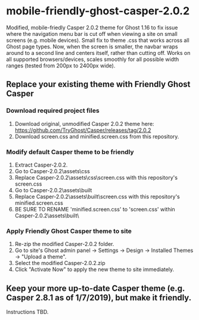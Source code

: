 # mobile-friendly-ghost-casper-2.0.2
Modified, mobile-friedly Casper 2.0.2 theme for Ghost 1.16 to fix issue where the navigation menu bar is cut off when viewing a site on small screens (e.g. mobile devices). Small fix to theme .css that works across all Ghost page types. Now, when the screen is smaller, the navbar wraps around to a second line and centers itself, rather than cutting off. Works on all supported browsers/devices, scales smoothly for all possible width ranges (tested from 200px to 2400px wide).

## Replace your existing theme with Friendly Ghost Casper
### Download required project files
1. Download original, unmodified Casper 2.0.2 theme here: https://github.com/TryGhost/Casper/releases/tag/2.0.2
2. Download screen.css and minified.screen.css from this repository.

### Modify default Casper theme to be friendly
1. Extract Casper-2.0.2.
2. Go to Casper-2.0.2\assets\css
3. Replace Casper-2.0.2\assets\css\screen.css with this repository's screen.css
4. Go to Casper-2.0.2\assets\built
5. Replace Casper-2.0.2\assets\built\screen.css with this repository's minified.screen.css
6. BE SURE TO RENAME 'minified.screen.css' to 'screen.css' within Casper-2.0.2\assets\built\

### Apply Friendly Ghost Casper theme to site 
1. Re-zip the modified Casper-2.0.2 folder.
2. Go to site's Ghost admin panel -> Settings -> Design -> Installed Themes -> "Upload a theme".
3. Select the modified Casper-2.0.2.zip
4. Click "Activate Now" to apply the new theme to site immediately.

## Keep your more up-to-date Casper theme (e.g. Casper 2.8.1 as of 1/7/2019), but make it friendly.
Instructions TBD.
